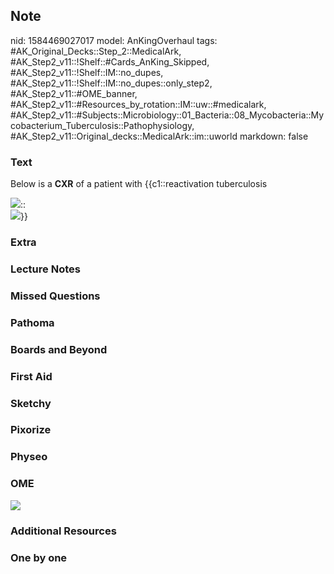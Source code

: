## Note
nid: 1584469027017
model: AnKingOverhaul
tags: #AK_Original_Decks::Step_2::MedicalArk, #AK_Step2_v11::!Shelf::#Cards_AnKing_Skipped, #AK_Step2_v11::!Shelf::IM::no_dupes, #AK_Step2_v11::!Shelf::IM::no_dupes::only_step2, #AK_Step2_v11::#OME_banner, #AK_Step2_v11::#Resources_by_rotation::IM::uw::#medicalark, #AK_Step2_v11::#Subjects::Microbiology::01_Bacteria::08_Mycobacteria::Mycobacterium_Tuberculosis::Pathophysiology, #AK_Step2_v11::Original_decks::MedicalArk::im::uworld
markdown: false

### Text
Below is a <b>CXR</b> of a patient with {{c1::reactivation
tuberculosis
<div>
  <img src="paste-98190737eb9ae1f5b73bf93e3ea77e1cd08a3254.jpg">::
</div>
<div>
  <img src="paste-938ca4411ca982cdf0e55e6b9092a266d649210b.jpg">}}
</div>

### Extra


### Lecture Notes


### Missed Questions


### Pathoma


### Boards and Beyond


### First Aid


### Sketchy


### Pixorize


### Physeo


### OME
<div class="ome-widget">
  <a href="https://onlinemeded.org?ref=anki"><img src=
  "_OME_AnkiFlashcards_General_4.png"></a>
</div>

### Additional Resources


### One by one

